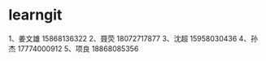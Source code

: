 ﻿# learngit
1、姜文雄		15868136322
2、聂荧                 18072717877 
3、沈超		        15958030436
4、孙杰                 17774000912
5、项良                 18868085356

